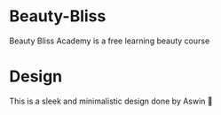 # Beauty-Bliss

Beauty Bliss Academy is a free learning beauty course

# Design

This is a sleek and minimalistic design done by 
Aswin 💟

